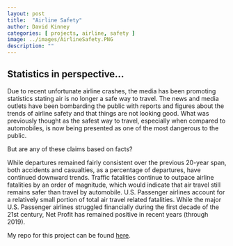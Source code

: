 ```yaml
---
layout: post
title:  "Airline Safety"
author: David Kinney
categories: [ projects, airline, safety ]
image: ../images/AirlineSafety.PNG
description: ""
---
```

## Statistics in perspective...

Due to recent unfortunate airline crashes, the media has been promoting statistics stating air is no longer a safe way to travel. The news and media outlets have been bombarding the public with reports and figures about the trends of airline safety and that things are not looking good. What was previously thought as the safest way to travel, especially when compared to automobiles, is now being presented as one of the most dangerous to the public.  

But are any of these claims based on facts?  

While departures remained fairly consistent over the previous 20-year span, both accidents and casualties, as a percentage of departures, have continued downward trends.
Traffic fatalities continue to outpace airline fatalities by an order of magnitude, which would indicate that air travel still remains safer than travel by automobile.
U.S. Passenger airlines account for a relatively small portion of total air travel related fatalities.
While the major U.S. Passenger airlines struggled financially during the first decade of the 21st century, Net Profit has remained positive in recent years (through 2019).

My repo for this project can be found [here](https://github.com/dkinneyBU/data-visualization).
